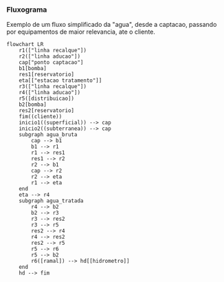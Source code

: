 ### Fluxograma

Exemplo de um fluxo simplificado da "agua", desde a captacao, passando por equipamentos de maior relevancia, ate o cliente.

```mermaid
flowchart LR
    r1(["linha recalque"])
    r2(["linha aducao"])
    cap["ponto captacao"]
    b1[bomba]
    res1[reservatorio]
    eta[["estacao tratamento"]]
    r3(["linha recalque"])
    r4(["linha aducao"])
    r5([distribuicao])
    b2[bomba]
    res2[reservatorio]
    fim((cliente))
    inicio1((superficial)) --> cap
    inicio2((subterranea)) --> cap
    subgraph agua_bruta
        cap --> b1
        b1 --> r1
        r1 --> res1
        res1 --> r2
        r2 --> b1
        cap --> r2
        r2 --> eta
        r1 --> eta
    end
    eta --> r4
    subgraph agua_tratada
        r4 --> b2
        b2 --> r3
        r3 --> res2
        r3 --> r5
        res2 --> r4
        r4 --> res2
        res2 --> r5
        r5 --> r6
        r5 --> b2
        r6([ramal]) --> hd[[hidrometro]]
    end
    hd --> fim
```
